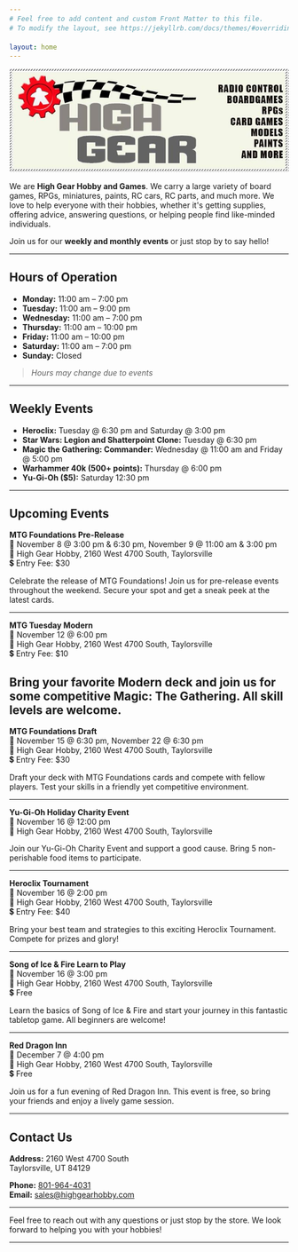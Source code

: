 ```yaml
---
# Feel free to add content and custom Front Matter to this file.
# To modify the layout, see https://jekyllrb.com/docs/themes/#overriding-theme-defaults

layout: home
---
```


![High Gear Logo](./assets/high_gear_logo.jpg)

We are **High Gear Hobby and Games**. We carry a large variety of board games, RPGs, miniatures, paints, RC cars, RC parts, and much more. We love to help everyone with their hobbies, whether it's getting supplies, offering advice, answering questions, or helping people find like-minded individuals. 

Join us for our **weekly and monthly events** or just stop by to say hello!

---

## Hours of Operation

- **Monday:** 11:00 am – 7:00 pm
- **Tuesday:** 11:00 am – 9:00 pm
- **Wednesday:** 11:00 am – 7:00 pm
- **Thursday:** 11:00 am – 10:00 pm
- **Friday:** 11:00 am – 10:00 pm
- **Saturday:** 11:00 am – 7:00 pm
- **Sunday:** Closed

> *Hours may change due to events*

---

## Weekly Events

- **Heroclix:** Tuesday @ 6:30 pm and Saturday @ 3:00 pm
- **Star Wars: Legion and Shatterpoint Clone:** Tuesday @ 6:30 pm
- **Magic the Gathering: Commander:** Wednesday @ 11:00 am and Friday @ 5:00 pm
- **Warhammer 40k (500+ points):** Thursday @ 6:00 pm
- **Yu-Gi-Oh ($5):** Saturday 12:30 pm
---

## Upcoming Events

**MTG Foundations Pre-Release**  
📅 November 8 @ 3:00 pm & 6:30 pm, November 9 @ 11:00 am & 3:00 pm  
📍 High Gear Hobby, 2160 West 4700 South, Taylorsville  
💲 Entry Fee: $30  

Celebrate the release of MTG Foundations! Join us for pre-release events throughout the weekend. Secure your spot and get a sneak peek at the latest cards.

---

**MTG Tuesday Modern**  
📅 November 12 @ 6:00 pm   
📍 High Gear Hobby, 2160 West 4700 South, Taylorsville  
💲 Entry Fee: $10  

Bring your favorite Modern deck and join us for some competitive Magic: The Gathering. All skill levels are welcome.
---

**MTG Foundations Draft**  
📅 November 15 @ 6:30 pm, November 22 @ 6:30 pm   
📍 High Gear Hobby, 2160 West 4700 South, Taylorsville  
💲 Entry Fee: $30  

Draft your deck with MTG Foundations cards and compete with fellow players. Test your skills in a friendly yet competitive environment.

---

**Yu-Gi-Oh Holiday Charity Event**  
📅 November 16 @ 12:00 pm  
📍 High Gear Hobby, 2160 West 4700 South, Taylorsville  

Join our Yu-Gi-Oh Charity Event and support a good cause. Bring 5 non-perishable food items to participate.

---

**Heroclix Tournament**  
📅 November 16 @ 2:00 pm  
📍 High Gear Hobby, 2160 West 4700 South, Taylorsville  
💲 Entry Fee: $40  

Bring your best team and strategies to this exciting Heroclix Tournament. Compete for prizes and glory!

---

**Song of Ice & Fire Learn to Play**  
📅 November 16 @ 3:00 pm  
📍 High Gear Hobby, 2160 West 4700 South, Taylorsville  
💲 Free  

Learn the basics of Song of Ice & Fire and start your journey in this fantastic tabletop game. All beginners are welcome!

---
**Red Dragon Inn**  
📅 December 7 @ 4:00 pm  
📍 High Gear Hobby, 2160 West 4700 South, Taylorsville  
💲 Free  

Join us for a fun evening of Red Dragon Inn. This event is free, so bring your friends and enjoy a lively game session.

---


## Contact Us

**Address:**
2160 West 4700 South  
Taylorsville, UT 84129

**Phone:** [801-964-4031](tel:801-964-4031)  
**Email:** [sales@highgearhobby.com](mailto:sales@highgearhobby.com)

---

Feel free to reach out with any questions or just stop by the store. We look forward to helping you with your hobbies!

---



